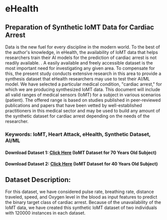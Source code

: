 # eHealth

## Preparation of Synthetic IoMT Data for Cardiac Arrest
Data is the new fuel for every discipline in the modern world. To the best of the author's knowledge, in eHealth, the availability of IoMT data that helps researchers train their AI models for the prediction of cardiac arrest is not readily available. . A easily available and freely accessible dataset is the most important need for investigating any given area. To compensate for this, the present study conducts extensive research in this area to provide a synthesis dataset that eHealth researchers may use to test their AI/ML model. We have selected a particular medical condition, "cardiac arrest," for which we are producing synthesized IoMT data. This document will include all valid ranges of medical sensors (IoMT) for a subject in various scenarios (patient). The offered range is based on studies published in peer-reviewed publications and papers that have been vetted by well-established practitioners in this medical sector and may be used to build any amount of the synthetic dataset for cardiac arrest depending on the needs of the researcher. 

### Keywords: IoMT, Heart Attack, eHealth, Synthetic Dataset, AI/ML

#### Download Dataset 1: [Click Here](https://github.com/joy-dutta/eHealth/blob/main/synthetic_IoMT_70.csv) (IoMT Dataset for 70 Years Old Subject)

#### Download Dataset 2: [Click Here](https://github.com/joy-dutta/eHealth/blob/main/synthetic_IoMT_40.csv) (IoMT Dataset for 40 Years Old Subject)

## Dataset Description:

For this dataset, we have considered pulse rate, breathing rate, distance traveled, speed, and Oxygen level in the blood as input features to predict the binary target class of cardiac arrest. Because of the unavailability of the IoMT data, we have created this synthetic IoMT dataset of two individuals with 120000 instances in each dataset. 
